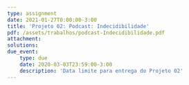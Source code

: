 ```yaml
---
type: assignment
date: 2021-01-27T0:00:00-3:00
title: 'Projeto 02: Podcast: Indecidibilidade'
pdf: /assets/trabalhos/podcast-Indecidibilidade.pdf
attachment: 
solutions:
due_event: 
    type: due
    date: 2020-03-03T23:59:00-3:00
    description: 'Data limite para entrega do Projeto 02'
---
```

